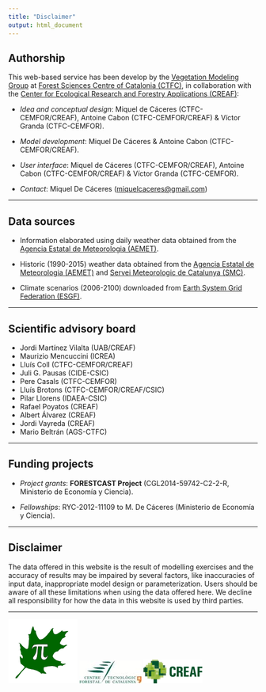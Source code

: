 ```yaml
---
title: "Disclaimer"
output: html_document
---
```


## Authorship

This web-based service has been develop by the [Vegetation Modeling Group](http://vegmod.ctfc.cat/)
at [Forest Sciences Centre of Catalonia (CTFC)](http://www.ctfc.cat),
in collaboration with the
[Center for Ecological Research and Forestry Applications (CREAF)](http://www.creaf.cat/):

  + *Idea and conceptual design*: Miquel de Cáceres (CTFC-CEMFOR/CREAF), 
    Antoine Cabon (CTFC-CEMFOR/CREAF) & Víctor Granda (CTFC-CEMFOR).
  
  + *Model development*: Miquel De Cáceres & Antoine Cabon (CTFC-CEMFOR/CREAF).
  
  + *User interface*: Miquel de Cáceres (CTFC-CEMFOR/CREAF), 
    Antoine Cabon (CTFC-CEMFOR/CREAF) & Víctor Granda (CTFC-CEMFOR).
  
  + *Contact*: Miquel De Cáceres (miquelcaceres@gmail.com)

---

## Data sources

  + Information elaborated using daily weather data obtained from the
    [Agencia Estatal de Meteorologia (AEMET)](http://www.aemet.es).
    
  + Historic (1990-2015) weather data obtained from the
    [Agencia Estatal de Meteorologia (AEMET)](http://www.aemet.es) and
    [Servei Meteorologic de Catalunya (SMC)](http://www.meteo.cat).
  
  + Climate scenarios (2006-2100) downloaded from
    [Earth System Grid Federation (ESGF)](http://esgf.llnl.gov/).

---

## Scientific advisory board

  + Jordi Martínez Vilalta (UAB/CREAF)
  + Maurizio Mencuccini (ICREA)
  + Lluís Coll (CTFC-CEMFOR/CREAF)
  + Juli G. Pausas (CIDE-CSIC)
  + Pere Casals (CTFC-CEMFOR)
  + Lluís Brotons (CTFC-CEMFOR/CREAF/CSIC)
  + Pilar Llorens (IDAEA-CSIC)
  + Rafael Poyatos (CREAF)
  + Albert Álvarez (CREAF)
  + Jordi Vayreda (CREAF)
  + Mario Beltrán (AGS-CTFC)

---

## Funding projects

  + *Project grants*: **FORESTCAST Project** (CGL2014-59742-C2-2-R,
    Ministerio de Economía y Ciencia).

  + *Fellowships*: RYC-2012-11109 to M. De Cáceres (Ministerio de Economía y
    Ciencia).

---

## Disclaimer

The data offered in this website is the result of modelling exercises and the
accuracy of results may be impaired by several factors, like inaccuracies of
input data, inappropriate model design or parameterization. Users should be aware
of all these limitations when using the data offered here. We decline all
responsibility for how the data in this website is used by third parties.

---

![Vegetation Modeling Group](../www/LOGO_Group.png)
![Forest Sciences Centre of Catalonia (CTFC)](../www/logo_ctfc.png)
![Centre of Ecological Research and Forest Applications (CREAF)](../www/logo_creaf.png)
